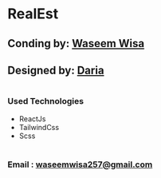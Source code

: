 # RealEst

## Conding by: [Waseem Wisa]("https://github.com/WaseemWisa") 
## Designed by: [Daria](""https://www.behance.net/gallery/104617791/Landing-Page-for-real-estate-agency")

#


### Used Technologies
* ReactJs
* TailwindCss
* Scss

#

### Email : [waseemwisa257@gmail.com]("waseemwisa257@gmail.com")

